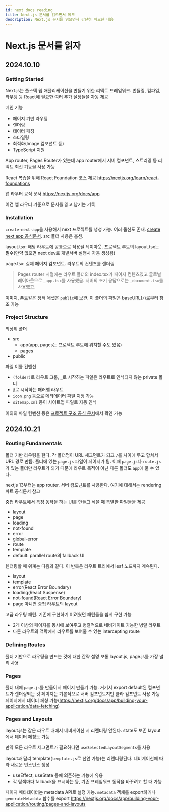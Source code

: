```yaml
---
id: next docs reading
title: Next.js 문서를 읽으면서 메모
description: Next.js 문서를 읽으면서 간단히 메모한 내용
---
```



# Next.js 문서를 읽자

## 2024.10.10

### Getting Started

Next.js는 풀스택 웹 애플리케이션을 만들기 위한 리액트 프레임워크. 번들링, 컴파일, 라우팅 등 React에 필요한 여러 추가 설정들을 자동 제공

메인 기능
- 페이지 기반 라우팅
- 렌더링
- 데이터 페칭
- 스타일링
- 최적화(Image 컴포넌트 등)
- TypeScript 지원

App router, Pages Router가 있는데 app router에서 서버 컴포넌트, 스트리밍 등 리액트 최신 기능을 사용 가능

React 복습을 위해 React Foundation 코스 제공 https://nextjs.org/learn/react-foundations

앱 라우터 공식 문서 https://nextjs.org/docs/app

이건 앱 라우터 기준으로 문서를 읽고 남기는 기록

### Installation

`create-next-app`을 사용해서 next 프로젝트를 생성 가능. 여러 옵션도 존재. [create next app 공식문서](https://nextjs.org/docs/app/api-reference/cli/create-next-app). src 폴더 사용은 옵션.

layout.tsx: 해당 라우트에 공통으로 적용될 레이아웃. 프로젝트 루트의 layout.tsx는 필수(만약 없으면 next dev로 개발서버 실행시 자동 생성됨)

page.tsx: 실제 페이지 컴포넌트. 라우트의 컨텐츠를 렌더링

> Pages router 시절에는 라우트 폴더의 index.tsx가 페이지 컨텐츠였고 글로벌 레이아웃으로 `_app.tsx`를 사용했음. 서버의 초기 응답으로는 `_document.tsx`를 사용했고.

이미지, 폰트같은 정적 애셋은 `public`에 보관. 이 폴더의 파일은 baseURL(`/`)로부터 참조 가능

### Project Structure

최상위 폴더
- src
  - app(app, pages는 프로젝트 루트에 위치할 수도 있음)
  - pages
- public

파일 이름 컨벤션
- `(folder)`로 라우트 그룹, `_`로 시작하는 파일은 라우트로 인식되지 않는 private 폴더
- `@`로 시작하는 패러렐 라우트
- `icon.png` 등으로 메타데이터 파일 지정 가능
- `sitemap.xml` 등이 사이트맵 파일로 자동 인식

이외의 파일 컨벤션 등은 [프로젝트 구조 공식 문서](https://nextjs.org/docs/getting-started/project-structure)에서 확인 가능

## 2024.10.21

### Routing Fundamentals

폴더 기반 라우팅을 한다. 각 폴더명이 URL 세그먼트가 되고 `/`를 사이에 두고 합쳐서 URL 경로 만듬. 폴더에 있는 `page.js` 파일이 페이지가 됨. 이때 `page.js`나 `route.js`가 있는 폴더만 라우트가 되기 때문에 라우트 목적이 아닌 다른 폴더도 `app`에 둘 수 있다.

nextjs 13부터는 app router. 서버 컴포넌트를 사용한다. 여기에 대해서는 rendering 파트 공식문서 참고

중첩 라우트에서 특정 동작을 하는 UI를 만들고 싶을 때 특별한 파일들을 제공

- layout
- page
- loading
- not-found
- error
- global-error
- route
- template
- default: parallel route의 fallback UI

렌더링할 때 위계는 다음과 같다. 이 반복은 라우트 트리에서 leaf 노드까지 계속된다.

- layout
- template
- error(React Error Boundary)
- loading(React Suspense)
- not-found(React Error Boundary)
- page 아니면 중첩 라우트의 layout

고급 라우팅 패턴. 기존에 구현하기 어려웠던 패턴들을 쉽게 구현 가능

- 2개 이상의 페이지를 동시에 보여주고 병렬적으로 네비게이트 가능한 병렬 라우트
- 다른 라우트의 맥락에서 라우트를 보여줄 수 있는 intercepting route

### Defining Routes

폴더 기반으로 라우팅을 만드는 것에 대한 간략 설명
보통 layout.js, page.js를 가장 널리 사용

### Pages

폴더 내에 `page.js`를 만들어서 페이지 만들기 가능. 거기서 export default된 컴포넌트가 렌더링되는 것
페이지는 기본적으로 서버 컴포넌트지만 클라 컴포넌트 사용 가능
페이지에서 데이터 페칭 가능(https://nextjs.org/docs/app/building-your-application/data-fetching)

### Pages and Layouts

layout.js는 같은 라우트 내에서 네비게이션 시 리렌더링 안된다. state도 보존
layout에서 데이터 페칭도 가능

만약 모든 라우트 세그먼트가 필요하다면 `useSelectedLayoutSegments`를 사용

layout과 달리 template(`template.js`로 선언 가능)는 리렌더링된다. 네비게이션에 따라 새로운 인스턴스 생성
- useEffect, useState 등에 의존하는 기능에 유용
- 각 탐색마다 fallback을 표시하는 등, 기존 프레임워크 동작을 바꾸려고 할 때 가능

페이지 메타데이터는 metadata API로 설정 가능. `metadata` 객체를 export하거나 `generateMetadata` 함수를 export
https://nextjs.org/docs/app/building-your-application/routing/pages-and-layouts